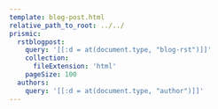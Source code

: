 ```yaml
---
template: blog-post.html
relative_path_to_root: ../../
prismic:
  rstblogpost:
    query: '[[:d = at(document.type, "blog-rst")]]'
    collection:
      fileExtension: 'html'
    pageSize: 100
  authors:
    query: '[[:d = at(document.type, "author")]]'
---
```

